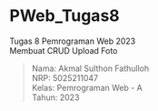 # PWeb_Tugas8
Tugas 8 Pemrograman Web 2023  
Membuat CRUD Upload Foto  

> Nama: Akmal Sulthon Fathulloh  
> NRP: 5025211047  
> Kelas: Pemrograman Web - A  
> Tahun: 2023
